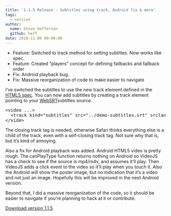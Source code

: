 ```yaml
---
title: '1.1.5 Release - Subtitles using track, Android fix & more'
tags:
  - version
author:
  name: Steve Heffernan
  github: heff
date: 2010-11-09 00:00:00
---
```


*   Feature: Switched to track method for setting subtitles. Now works like spec.
*   Feature: Created &ldquo;players&rdquo; concept for defining fallbacks and fallback order
*   Fix: Android playback bug.
*   Fix: Massive reorganization of code to make easier to navigate

I&rsquo;ve switched the subtitles to use the new track element defined in the [HTML5 spec](http://www.whatwg.org/specs/web-apps/current-work/multipage/video.html). You can now add subtitles by creating a track element pointing to your [WebSRT](http://www.delphiki.com/websrt/)subtitles source.

<pre>&lt;video ...&gt;
  &lt;track kind="subtitles" src="../demo-subtitles.srt" srclang="en-US" label="English"&gt;&lt;/track&gt;
&lt;/vide&gt;</pre>

The closing track tag is needed, otherwise Safari thinks everything else is a child of the track, even with a self-closing track tag. Not sure why that is, but it&rsquo;s kind of annoying.

Also a fix for Android playback was added. Android HTML5 video is pretty rough. The canPlayType function returns nothing on Android so VideoJS has a check to see if the source is mp4/m4v, and assumes it&rsquo;ll play. Then VideoJS adds a click event to the video so it&rsquo;ll play when you touch it. Also the Android will show the poster image, but no indication that it&rsquo;s a video and not just an image. Hopefully this will be improved in the next Android version.

Beyond that, I did a massive reorganization of the code, so it should be easier to navigate if you&rsquo;re planning to hack at it or contribute.

[Download version 1.1.5](http://videojs.com/downloads/video-js-1.1.5.zip)
